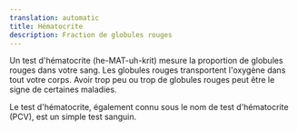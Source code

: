 ```yaml
---
translation: automatic
title: Hématocrite
description: Fraction de globules rouges
---
```


Un test d'hématocrite (he-MAT-uh-krit) mesure la proportion de globules rouges dans votre sang. Les globules rouges transportent l'oxygène dans tout votre corps. Avoir trop peu ou trop de globules rouges peut être le signe de certaines maladies.

Le test d'hématocrite, également connu sous le nom de test d'hématocrite (PCV), est un simple test sanguin.
